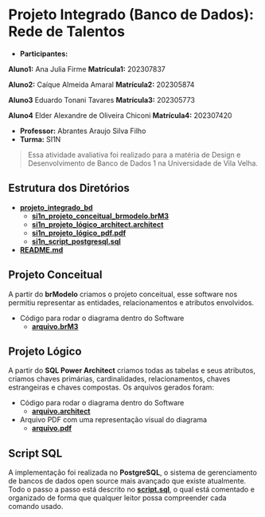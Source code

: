 # Projeto Integrado (Banco de Dados): Rede de Talentos

* **Participantes:**

**Aluno1:** Ana Julia Firme
**Matrícula1:** 202307837

**Aluno2:** Caíque Almeida Amaral
**Matrícula2:** 202305874

**Aluno3** Eduardo Tonani Tavares
**Matrícula3:** 202305773

**Aluno4** Elder Alexandre de Oliveira Chiconi
**Matrícula4:** 202307420

* **Professor:** Abrantes Araujo Silva Filho
* **Turma:** SI1N

> Essa atividade avaliativa foi realizado para a matéria de Design e Desenvolvimento de Banco de Dados 1 na Universidade de Vila Velha.

## Estrutura dos Diretórios
- **[projeto_integrado_bd](https://)**
  - **[si1n_projeto_conceitual_brmodelo.brM3](https://)**
  - **[si1n_projeto_lógico_architect.architect](https://)**
  - **[si1n_projeto_lógico_pdf.pdf](https://)**
  - **[si1n_script_postgresql.sql](https://)**
- **[README.md](https://)**

## Projeto Conceitual
A partir do **brModelo** criamos o projeto conceitual, esse software nos permitiu representar as entidades, relacionamentos e atributos envolvidos.

- Código para rodar o diagrama dentro do Software
  - **[arquivo.brM3](https://)**

## Projeto Lógico
A partir do **SQL Power Architect** criamos todas as tabelas e seus atributos, criamos chaves primárias, cardinalidades, relacionamentos, chaves estrangeiras e chaves compostas. Os arquivos gerados foram:

- Código para rodar o diagrama dentro do Software
  - **[arquivo.architect](https://)**
- Arquivo PDF com uma representação visual do diagrama
  - **[arquivo.pdf](https://)**

## Script SQL

A implementação foi realizada no **PostgreSQL**, o sistema de gerenciamento de bancos de dados open source mais avançado que existe atualmente. Todo o passo a passo está descrito no **[script.sql](http://)**, o qual está comentado e organizado de forma que qualquer leitor possa compreender cada comando usado.
